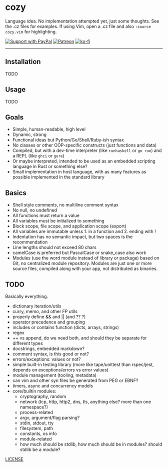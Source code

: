 # cozy

Language idea.
No implementation attempted yet, just some thoughts.
See the .cz files for examples.
If using Vim, open a .cz file and also `:source cozy.vim` for highlighting.

[![Support with PayPal](https://img.shields.io/badge/paypal-donate-yellow.png)](https://paypal.me/zacanger) [![Patreon](https://img.shields.io/badge/patreon-donate-yellow.svg)](https://www.patreon.com/zacanger) [![ko-fi](https://img.shields.io/badge/donate-KoFi-yellow.svg)](https://ko-fi.com/U7U2110VB)

--------

## Installation

TODO

## Usage

TODO

## Goals

* Simple, human-readable, high level
* Dynamic, strong
* Functional ideas but Python/Go/Shell/Ruby-ish syntax
* No classes or other OOP-specific constructs (just functions and data)
* Compiled, but with a dev-time interpreter (like `runhaskell` or `go run`)
  and a REPL (like `ghci` or `gore`)
* Or maybe interpreted, intended to be used as an embedded scripting
  language in Rust or something else?
* Small implementation in host language, with as many features as possible
  implemented in the standard library

## Basics

* Shell style comments, no multiline comment syntax
* No null, no undefined
* All functions must return a value
* All variables must be initialized to something
* Block scope, file scope, and application scope (export)
* All variables are immutable unless 1. in a function and 2. ending with !
* Indentation has no semantic impact, but two spaces is the recommendation
* Line lengths should not exceed 80 chars
* camelCase is preferred but PascalCase or snake_case also work
* Modules (use the word module instead of library or package) based on Git, no
  centralized module repository. Modules are just one or more source files,
  compiled along with your app, not distributed as binaries.

## TODO

Basically everything.

* dictionary iteration/utils
* curry, memo, and other FP utils
* properly define && and || (and ?? ?)
* operator precedence and grouping
* includes or contains function (dicts, arrays, strings)
* regex
* ++ vs append, do we need both, and should they be separate for different
  types
* docstrings, embedded markdown?
* comment syntax, is this good or not?
* errors/exceptions: values or not?
* simple built-in testing library (more like tape/unittest than rspec/jest,
  depends on exceptions/errors vs error values)
* module management (tooling, metadata)
* can vim and other syn files be generated from PEG or EBNF?
* timers, async and concurrency models
* core/builtin modules:
  * cryptography, random
  * network (tcp, http, http2, dns, tls, anything else? more than one
    namespace?)
  * process-related
  * argv, argument/flag parsing?
  * stdin, stdout, tty
  * filesystem, path
  * constants, os info
  * module-related
  * how much should be stdlib, how much should be in modules? should stdlib
    be a module?

[LICENSE](./LICENSE.md)
